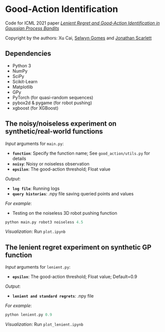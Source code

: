 # Good-Action Identification
Code for ICML 2021 paper [*Lenient Regret and Good-Action Identification in Gaussian Process Bandits*](https://arxiv.org/pdf/2102.05793.pdf)

Copyright by the authors: Xu Cai, [Selwyn Gomes](https://selwyn96.github.io) and [Jonathan Scarlett](https://www.comp.nus.edu.sg/~scarlett/)



## Dependencies

-	Python 3
-	NumPy
-	SciPy 
-	Scikit-Learn
-	Matplotlib
-	GPy
-	PyTorch (for quasi-random sequences)
-	pybox2d & pygame (for robot pushing)
-	xgboost (for XGBoost)




## The noisy/noiseless experiment on synthetic/real-world functions
*Input* arguments for `main.py`:

- 	**`function`**:  Specify the function name; See `good_action/utils.py` for details
- 	**`noisy`**: Noisy or noiseless observation
-	 **`epsilon`**:  The good-action threshold; Float value

*Output*:

- 	**`log file`**:  Running logs
- 	**`query histories`**: .npy file saving queried points and values

*For example*:

* Testing on the noiseless 3D robot pushing function
```python
python main.py robot3 noiseless 4.5
```

*Visualization*: Run `plot.ipynb`



## The lenient regret experiment on synthetic GP function

*Input* arguments for `lenient.py`:

- 	**`epsilon`**:  The good-action threshold; Float value; Default=0.9

*Output*:

- 	**`lenient and standard regrets`**:  .npy file

*For example*:

```python
python lenient.py 0.9
```

*Visualization*: Run `plot_lenient.ipynb`
